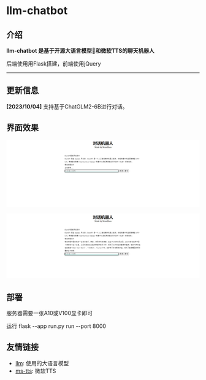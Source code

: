 # llm-chatbot
## 介绍

**llm-chatbot 是基于开源大语言模型🤗和微软TTS的聊天机器人**

后端使用用Flask搭建，前端使用jQuery

-----

## 更新信息
**[2023/10/04]** 支持基于ChatGLM2-6B进行对话。

## 界面效果


![](resources/test1.png)

![](resources/test2.png)

## 部署

服务器需要一张A10或V100显卡即可

运行 flask --app run.py run --port 8000

## 友情链接
* [llm](https://github.com/THUDM/ChatGLM2-6B): 使用的大语言模型
* [ms-tts](https://github.com/skygongque/tts): 微软TTS
